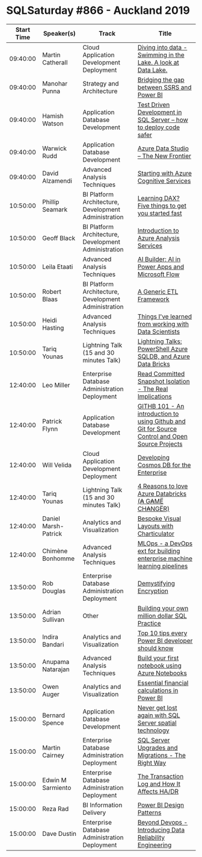 # SQLSaturday #866 - Auckland 2019
Start Time|Speaker(s)|Track|Title
---|---|---|---
09:40:00|Martin Catherall|Cloud Application Development  Deployment|[Diving into data - Swimming in the Lake. A look at Data Lake.](92410.md)
09:40:00|Manohar Punna|Strategy and Architecture|[Bridging the gap between SSRS and Power BI](93348.md)
09:40:00|Hamish Watson|Application  Database Development|[Test Driven Development in SQL Server – how to deploy code safer](94264.md)
09:40:00|Warwick Rudd|Application  Database Development|[Azure Data Studio – The New Frontier](94541.md)
09:40:00|David Alzamendi|Advanced Analysis Techniques|[Starting with Azure Cognitive Services](94825.md)
10:50:00|Phillip Seamark|BI Platform Architecture, Development  Administration|[Learning DAX? Five things to get you started fast](93423.md)
10:50:00|Geoff Black|BI Platform Architecture, Development  Administration|[Introduction to Azure Analysis Services](93761.md)
10:50:00|Leila Etaati|Advanced Analysis Techniques|[AI Builder: AI in Power Apps and Microsoft Flow](95460.md)
10:50:00|Robert Blaas|BI Platform Architecture, Development  Administration|[A Generic ETL Framework](95617.md)
10:50:00|Heidi Hasting|Advanced Analysis Techniques|[Things I've learned from working with Data Scientists](96626.md)
10:50:00|Tariq Younas|Lightning Talk (15 and 30 minutes Talk)|[Lightning Talks: PowerShell  Azure SQLDB, and Azure Data Bricks](96787.md)
12:40:00|Leo Miller|Enterprise Database Administration  Deployment|[Read Committed Snapshot Isolation - The Real Implications](89329.md)
12:40:00|Patrick Flynn|Application  Database Development|[GITHB 101 - An introduction to using Github and Git for Source Control and Open Source Projects](91340.md)
12:40:00|Will Velida|Cloud Application Development  Deployment|[Developing Cosmos DB for the Enterprise](93499.md)
12:40:00|Tariq Younas|Lightning Talk (15 and 30 minutes Talk)|[4 Reasons to love Azure Databricks (₳  G₳MË  CH₳NGËR)](93773.md)
12:40:00|Daniel Marsh-Patrick|Analytics and Visualization|[Bespoke Visual Layouts with Charticulator](94438.md)
12:40:00|Chimène Bonhomme|Advanced Analysis Techniques|[MLOps - a DevOps ext for building enterprise machine learning pipelines](96788.md)
13:50:00|Rob Douglas|Enterprise Database Administration  Deployment|[Demystifying Encryption](90215.md)
13:50:00|Adrian Sullivan|Other|[Building your own million dollar SQL Practice](93492.md)
13:50:00|Indira Bandari|Analytics and Visualization|[Top 10 tips every Power BI developer should know](93494.md)
13:50:00|Anupama Natarajan|Advanced Analysis Techniques|[Build your first notebook using Azure Notebooks](93568.md)
13:50:00|Owen Auger|Analytics and Visualization|[Essential financial calculations in Power BI](95116.md)
15:00:00|Bernard Spence|Application  Database Development|[Never get lost again with SQL Server spatial technology](93153.md)
15:00:00|Martin Cairney|Enterprise Database Administration  Deployment|[SQL Server Upgrades and Migrations - The Right Way](93243.md)
15:00:00|Edwin M Sarmiento|Enterprise Database Administration  Deployment|[The Transaction Log and How It Affects HA/DR](93812.md)
15:00:00|Reza Rad|BI Information Delivery|[Power BI Design Patterns](95307.md)
15:00:00|Dave Dustin|Enterprise Database Administration  Deployment|[Beyond Devops - Introducing Data Reliability Engineering](95618.md)
